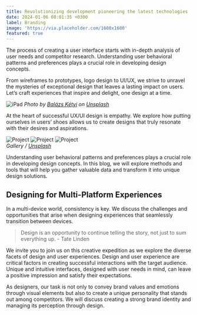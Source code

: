 ```yaml
---
title: Revolutionizing development pioneering the latest technologies
date: 2024-01-06 08:01:35 +0300
label: Branding
image: 'https://via.placeholder.com/1600x1600'
featured: true
---
```

The process of creating a user interface starts with in-depth analysis of user needs and competitor research. Understanding user behavioral patterns and preferences plays a crucial role in developing design concepts.

From wireframes to prototypes, logo design to UI/UX, we strive to unravel the mysteries of exceptional design that leaves a lasting impact on users. Let’s craft experiences that inspire and delight, one design at a time.

![iPad](https://via.placeholder.com/1600x1600)
*Photo by [Balázs Kétyi](https://via.placeholder.com/1600x1600) on [Unsplash](https://via.placeholder.com/1600x1600)*

At the heart of successful UX/UI design is empathy. We explore how putting ourselves in users’ shoes allows us to create designs that truly resonate with their desires and aspirations.

<div class="gallery-box">
  <div class="gallery">
    <img src="https://via.placeholder.com/1600x1600" loading="lazy" alt="Project">
    <img src="https://via.placeholder.com/1600x1600" loading="lazy" alt="Project">
    <img src="https://via.placeholder.com/1600x1600" loading="lazy" alt="Project">
  </div>
  <em>Gallery / <a href="https://via.placeholder.com/1600x1600" target="_blank">Unsplash</a></em>
</div>

Understanding user behavioral patterns and preferences plays a crucial role in developing design concepts. In this blog, we will explore methods and tools that will help you gather valuable data and transform it into unique design solutions.

## Designing for Multi-Platform Experiences

In a multi-device world, consistency is key. We discuss the challenges and opportunities that arise when designing experiences that seamlessly transition between devices.

> Design is an opportunity to continue telling the story, not just to sum everything up. - Tate Linden

We invite you to join us on this creative expedition as we explore the diverse facets of design and user experiences. Design and user experience are critical factors in creating successful interactions with the target audience. Unique and intuitive interfaces, designed with user needs in mind, can leave a positive impression and satisfy their expectations.

As designers, our task is not only to convey brand values and emotions through visual elements but also to create a unique personality that stands out among competitors. We will discuss creating a strong brand identity and managing its perception through design.